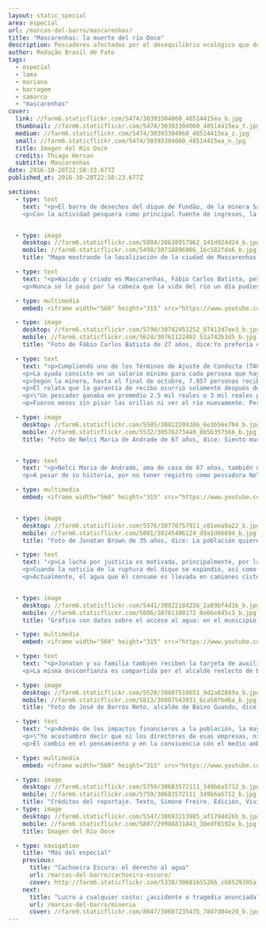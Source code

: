 ```yaml
---
layout: static_special
area: especial
url: /marcas-del-barro/mascarenhas/
title: "Mascarenhas: la muerte del río Doce"
description: Pescadores afectados por el desequilibrio ecológico que devastó el río y sus afluentes continúan sin su principal fuente de ingresos
author: Redação Brasil de Fato
tags:
  - especial
  - lama
  - mariana
  - barragem
  - samarco
  - "mascarenhas"
cover:
  link: //farm6.staticflickr.com/5474/30393304060_48514415ea_b.jpg
  thumbnail: //farm6.staticflickr.com/5474/30393304060_48514415ea_t.jpg
  medium: //farm6.staticflickr.com/5474/30393304060_48514415ea_z.jpg
  small: //farm6.staticflickr.com/5474/30393304060_48514415ea_n.jpg
  title: Imagen del Río Doce
  credits: Thiago Hersan
  subtitle: Mascarenhas
date: 2016-10-28T22:58:23.677Z
published_at: 2016-10-28T22:58:23.677Z

sections:
  - type: text
    text: "<p>El barro de desechos del dique de Fundão, de la minera Samarco (perteneciente a la Vale S.A y la BHP Billiton), llegó al estado de Espíritu Santo el día 16 de noviembre. La comunidad de Mascarenhas, en el municipio de Baixo Guandu, fue una de las primeras afectadas en el estado.</p>
    <p>Con la actividad pesquera como principal fuente de ingresos, la tragedia socioambiental cambió radicalmente la región. Hoy, lo que se ve son redes de pesca amontonadas, trabajadores y trabajadoras en busca de alternativas para sobrevivir. Y la constatación, que atraviesa distintos relatos, de que \"el Río Doce murió\". </p>"


  - type: image
    desktop: //farm6.staticflickr.com/5804/30638917962_141d924d24_b.jpg
    mobile: //farm6.staticflickr.com/5498/30718896906_16c582fda6_b.jpg
    title: "Mapa mostrando la localización de la ciudad de Mascarenhas en el estado Espírito Santo en relación al dique Fundão en Minas Gerais"

  - type: text
    text: "<p>Nacido y criado en Mascarenhas, Fábio Carlos Batista, pescador de 37 años, siempre tuvo en su rutina aventuras por el Río Doce. Pesca desde los doce años, gracias a que su padre le transmitió la pasión por ese oficio. Antes de la tragedia, buscaba transmitir lo mismo a su hija, llevándola a la orilla del río siempre que podía.</p>
    <p>Nunca se le pasó por la cabeza que la vida del río un día pudiese acabar. Tuvo que ir hasta las márgenes y ver el barro corriendo para creer en lo que, hasta entonces, eran noticias y rumores. La diferencia en el color del agua y la velocidad de la avalancha de barro confirmaron las sospechas: todo se podía perder.</p>"

  - type: multimedia
    embed: <iframe width="560" height="315" src="https://www.youtube.com/embed/W7tWVzFeQ5M" frameborder="0" allowfullscreen></iframe>

  - type: image
    desktop: //farm6.staticflickr.com/5790/30742451252_87412d7ee3_b.jpg
    mobile: //farm6.staticflickr.com/5624/30761122402_51a742b3d5_b.jpg
    title: "Foto de Fábio Carlos Batista de 27 años, dice:Yo prefería el río corriendo normal, sin ningún daño, que estar recibiendo esa plata de la Samarco"

  - type: text
    text: "<p>Cumpliendo uno de los Términos de Ajuste de Conducta (TAC) acordados con los Ministerios Públicos de Trabajo de los estados de Minas Gerais y Espíritu Santo, Samarco distribuyó tarjetas de auxilio financiero a las familias que tuvieron sus ingresos afectados por la ruptura del dique.</p>
    <p>La ayuda consiste en un salario mínimo para cada persona que haya perdido su renta en la familia, además del 20% de este valor para cada integrante dependiente. También reciben la cantidad equivalente a una canasta básica.</p>
    <p>Según la minera, hasta el final de octubre, 7.857 personas recibieron el auxilio. Fabio estaba entre estas  personas.</p>
    <p>Él relata que la garantía de recibo ocurrió solamente después de mucha presión, cuando la empresa visitó la comunidad de Mascarenhas, hizo el registro de algunas familias y distribuyó la tarjeta. A pesar de esto, su familia todavía atraviesa dificultades económicas, y el trabajo de ayudante de picapedrero fue la alternativa que encontró para complementar sus ingresos.</p>
    <p>\"Un pescador ganaba en promedio 2.5 mil reales o 3 mil reales por mes, y hoy la tarjeta va desde 1.3 mil a 1.5 mil reales. Y una compra en el supermercado no se hace por menos de 800 reales. Entonces, nosotros sufrimos mucho con eso. La Samarco habla de indemnización, más hasta hoy, no hemos constatado nada. Por ahora, solamente la tarjeta está activa, y mismo así, mucha gente se vio perjudicada con la tarjeta. Gente que vivía de la pesca aquí, que no obtuvo la tarjeta. Nosotros ni siquiera entendemos cómo fue hecho ese análisis\", dice.</p>
    <p>Fueron meses sin pisar las orillas ni ver el río nuevamente. Pero Fábio aceptó la invitación de Brasil de Fato para visitar el lugar al que le dedicó tantos momentos en su vida. Su mirada fue de esperanza, la mirada de quien cree que un día el río se pueda recuperar. De las marcas que el barro dejó, resume: \"la destrucción genera una indignación muy grande, porque esta es una tragedia que pudo ser evitada\". (Ver capítulo 2)</p>"

  - type: image
    desktop: //farm6.staticflickr.com/5505/30822204386_6e3b56e704_b.jpg
    mobile: //farm6.staticflickr.com/5532/30576273440_8b5b357566_b.jpg
    title: "Foto de Nelci Maria de Andrade de 67 años, dice: Siento mucho la falta del Río Doce. No lo vamos a ver nunca más, salvo que ocurra un milagro"


  - type: text
    text: "<p>Nelci Maria de Andrade, ama de casa de 67 años, también dependía del río. Trabajando en el campo desde niña, guarda recuerdos de la pesca, con la que sustentó a su familia durante años. Viviendo sola y recibiendo un salario mínimo de jubilación, ahora, los costos de vida aumentaron. Ya no es posible pescar para comer, ni aprovechar el agua del río para tomar.</p>
    <p>A pesar de su historia, por no tener registro como pescadora Nelci no recibe la tarjeta de auxilio de la Samarco. \"Hoy nosotros no tenemos más dónde conseguir pescado, dónde tomar agua, no tenemos a dónde ir a descansar, a darnos un baño. No tenemos más nada, todo acabó\", se lamenta.</p>"

  - type: multimedia
    embed: <iframe width="560" height="315" src="https://www.youtube.com/embed/7rlv5I7_VwY" frameborder="0" allowfullscreen></iframe>


  - type: image
    desktop: //farm6.staticflickr.com/5576/30770757911_c01eea9a22_b.jpg
    mobile: //farm6.staticflickr.com/5801/30245406124_d9a1d66694_b.jpg
    title: "Foto de Jonatan Brown de 35 años, dice: La población quiere justicia"

  - type: text
    text: "<p>La lucha por justicia es motivada, principalmente, por la voluntad de recuperar la vida que se tenía antes del barro. \"Hace un año el agua estaba bien limpia, cristalina. Hoy, todo es diferente\", dice Jonatan Brown, pescador de 34 años.</p>
    <p>Cuando la noticia de la ruptura del dique se expandió, así como muchos otros pescadores de la región, Jonatan pasó horas en el río para intentar pescar todo lo posible antes de que el barro llegase a devastarlo. \"Es muy triste saber que no vas a poder pescar ni bañarte más en el río, ni siquiera consumir de él, porque no está apto para consumo\", dice.</p>
    <p>Actualmente, el agua que él consume es llevada en camiones cisterna a la comunidad. Nadie de la familia confía en el agua que llega por las cañerías. \"Hace un tiempo, mi esposa hirvió el agua, y el borde de la olla quedó como manchado de óxido\", cuenta.</p>"


  - type: image
    desktop: //farm6.staticflickr.com/5441/30822184256_2a89bf4d1b_b.jpg
    mobile: //farm6.staticflickr.com/5806/30761100172_0e66e845c3_b.jpg
    title: "Gráfico con datos sobre el acceso al agua: en el municipio de Baixo Guandu: el 80,9% de la población es abastecida de agua y el 17,4% usa agua de pozo. En Colatina, el 87,6% de la población es abastecida de agua y el 11,2% usa agua de pozo. En Linhares, el 84,4% de la población es abastecida de agua y el 13,6% usa agua de pozo. Fuente: IJSN, 2010.  "

  - type: multimedia
    embed: <iframe width="560" height="315" src="https://www.youtube.com/embed/Fnc-za_A6ao" frameborder="0" allowfullscreen></iframe>

  - type: text
    text: "<p>Jonatan y su familia también reciben la tarjeta de auxilio de Samarco. Para ellos, conseguirlo fue posible gracias a las protestas con las que presionaron a la empresa, como el bloqueo de las vías del tren en la región. Sin embargo, dice que el futuro es incierto, ya que no se sabe hasta cuándo la tarjeta estará disponible, ni si algún día el río se va a recuperar y volverá a ser posible pescar en él.</p>
    <p>La misma desconfianza es compartida por el alcalde reelecto de Baixo Guandu, José de Barros Neto (PCdoB). \"Aquí en Guandu, ellos (Samarco) distribuyeron algunas tarjetas, que de alguna forma ayudaron a la economía a sobrevivir frente a esta crisis que vivimos. Eso no se puede negar. Es casi un millón de reales distribuido entre nuestra población,  entre pescadores y no pescadores afectados directa e indirectamente por la tragedia. Pero nosotros también sabemos que esas tarjetas se van a vencer, y también que no representan la realidad de las familias. Algunas recibían más de 3 mil o 4 mil reales al mes, y ahora están recibiendo mil y algo, que actúa únicamente como paliativo\", argumenta.</p>"

  - type: image
    desktop: //farm6.staticflickr.com/5528/30807519851_9d2a82869a_b.jpg
    mobile: //farm6.staticflickr.com/5813/30807543931_6ca58fbd6a_b.jpg
    title: "Foto de José de Barros Neto, alcalde de Baixo Guandu, dice: Lo que nos importa, y es lo que siempre estamos reclamando, es que este caso no entre entre los casos de Brasil y el mundo que cayeron en la impunidad·"  

  - type: text
    text: "<p>Además de los impactos financieros a la población, la mayor tragedia socioambiental del país dejó en el municipio la convicción de que el mundo es dominado por el capital y por los intereses de una minoría, en detrimento de los intereses de la mayoría de las personas, de la protección del medio ambiente y los animales, apunta José de Barros Neto.</p>
    <p>\"Yo acostumbro decir que ni los directores de esas empresas, ni los funcionarios que los defienden con uñas y dientes para mantener sus puestos de trabajo y el funcionamiento de los negocios, saben que ellos no tienen importancia. Que son solamente piezas que actúan en un determinado momento. Para el capital, ellos no son importantes.  El director de la Samarco en el momento del crimen ambiental ya no es el mismo, ya lo cambiaron. Ellos son piezas que se van remplazando\", critica.</p>
    <p>El cambio en el pensamiento y en la convivencia con el medio ambiente también es algo que cambió en la comunidad afectada. \"La tragedia reforzó nuestra convicción de que tenemos que mudar muchas cosas en este mundo si queremos vivir un poco más de tiempo en este planeta\", opina el alcalde de Baixo Guandu.</p>"  

  - type: multimedia
    embed: <iframe width="560" height="315" src="https://www.youtube.com/embed/7cPx00ESy3k" frameborder="0" allowfullscreen></iframe>     

  - type: image
    desktop: //farm6.staticflickr.com/5759/30683572111_349b6a5712_b.jpg
    mobile: //farm6.staticflickr.com/5759/30683572111_349b6a5712_b.jpg
    title: "Créditos del reportaje. Texto, Simone Freire. Edición, Vivian Fernandes. Video y foto, José Eduardo Bernardes y Guilherme Weimann. Arte, Wilcker Morais."
  - type: image
    desktop: //farm6.staticflickr.com/5547/30693213985_af1794d26b_b.jpg
    mobile: //farm6.staticflickr.com/5807/29988831843_30edf0192a_b.jpg
    title: Imagen del Río Doce

  - type: navigation
    title: "Más del especial"
    previous:
      title: "Cachoeira Escura: el derecho al agua"
      url: /marcas-del-barro/cachoeira-escura/
      cover: http://farm6.staticflickr.com/5338/30681655266_c68529395a_z.jpg
    next:
      title: "Lucro a cualquier costo: ¿accidente o tragedia anunciada?"
      url: /marcas-del-barro/mineria
      cover: //farm9.staticflickr.com/8647/30607235435_7847d04e20_b.jpg
---
```

